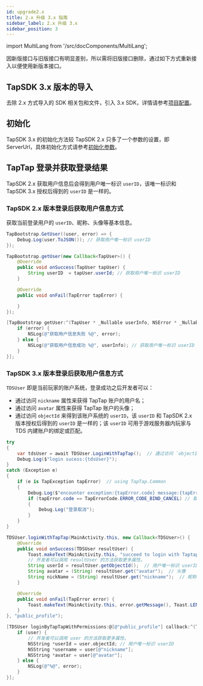```yaml
---
id: upgrade2.x
title: 2.x 升级 3.x 指南
sidebar_label: 2.x 升级 3.x
sidebar_position: 3
---
```


import MultiLang from '/src/docComponents/MultiLang';

因新版接口与旧版接口有明显差别，所以需将旧版接口删除，通过如下方式重新接入以便使用新版本接口。

## TapSDK 3.x 版本的导入

去除 2.x 方式导入的 SDK 相关包和文件，引入 3.x SDK，详情请参考[项目配置](/sdk/start/quickstart/#项目配置)。

## 初始化

TapSDK 3.x 的初始化方法较 TapSDK 2.x 只多了一个参数的设置，即 ServerUrl，具体初始化方式请参考[初始化参数](/sdk/start/quickstart/#初始化)。


## TapTap 登录并获取登录结果

TapSDK 2.x 获取用户信息后会得到用户唯一标识 `userID`，该唯一标识和 TapSDK 3.x 授权后得到的 `userID` 是一样的。

### TapSDK 2.x 版本登录后获取用户信息方式

获取当前登录用户的 `userID`、昵称、头像等基本信息。

<MultiLang>

```cs
TapBootstrap.GetUser((user, error) => {
    Debug.Log(user.ToJSON()); // 获取用户唯一标识 userID
});
```

```java
TapBootstrap.getUser(new Callback<TapUser>() {
    @Override
    public void onSuccess(TapUser tapUser) {
        String userID  = tapUser.userId; // 获取用户唯一标识 userID
    }

    @Override
    public void onFail(TapError tapError) {

    }
});
```

```objectivec
[TapBootstrap getUser:^(TapUser * _Nullable userInfo, NSError * _Nullable error) {
    if (error) {
        NSLog(@"获取用户信息失败 %@", error);
    } else {
        NSLog(@"获取用户信息成功 %@", userInfo); // 获取用户唯一标识 userID
    }
}];
```

</MultiLang>

### TapSDK 3.x 版本登录后获取用户信息方式

`TDSUser` 即是当前玩家的账户系统，登录成功之后开发者可以：

- 通过访问 `nickname` 属性来获得 TapTap 账户的用户名；
- 通过访问 `avatar` 属性来获得 TapTap 账户的头像；
- 通过访问 `objectId` 来得到该账户系统的 `userID`，该 `userID` 和 TapSDK 2.x 版本授权后得到的 `userID` 是一样的；该 `userID` 可用于游戏服务器内玩家与 TDS 内建账户的绑定或匹配。

<MultiLang>

```cs
try
{
    var tdsUser = await TDSUser.LoginWithTapTap();  // 通过访问 `objectId` 来得到该账户系统的 userID
    Debug.Log($"login sucess:{tdsUser}");
}
catch (Exception e)
{
    if (e is TapException tapError)  // using TapTap.Common
    {
        Debug.Log($"encounter exception:{tapError.code} message:{tapError.message}");
        if (tapError.code == TapErrorCode.ERROR_CODE_BIND_CANCEL) // 取消登录
        {
            Debug.Log("登录取消");
        }
    }
}
```

```java
TDSUser.loginWithTapTap(MainActivity.this, new Callback<TDSUser>() {
    @Override
    public void onSuccess(TDSUser resultUser) {
        Toast.makeText(MainActivity.this, "succeed to login with Taptap.", Toast.LENGTH_SHORT).show();
        // 开发者可以调用 resultUser 的方法获取更多属性。
        String userId = resultUser.getObjectId();  // 用户唯一标识 userID
        String avatar = (String) resultUser.get("avatar");  // 头像
        String nickName = (String) resultUser.get("nickname");  // 昵称
    }

    @Override
    public void onFail(TapError error) {
        Toast.makeText(MainActivity.this, error.getMessage(), Toast.LENGTH_SHORT).show();
    }
}, "public_profile");
```

```objectivec
[TDSUser loginByTapTapWithPermissions:@[@"public_profile"] callback:^(TDSUser * _Nullable user, NSError * _Nullable error) {
    if (user) {
        // 开发者可以调用 user 的方法获取更多属性。
        NSString *userId = user.objectId; // 用户唯一标识 userID
        NSString *username = user[@"nickname"];
        NSString *avatar = user[@"avatar"];
    } else {
        NSLog(@"%@", error);
    }
}];
```

</MultiLang>

